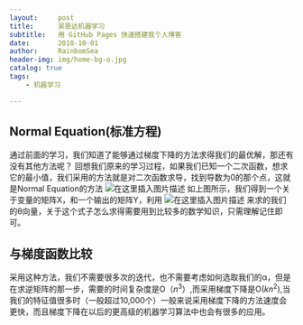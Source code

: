 ```yaml
---
layout:     post
title:      吴恩达机器学习
subtitle:   用 GitHub Pages 快速搭建我个人博客
date:       2018-10-01
author:     RainbomSea
header-img: img/home-bg-o.jpg
catalog: true
tags:
    - 机器学习

---
```




## Normal Equation(标准方程)

通过前面的学习，我们知道了能够通过梯度下降的方法求得我们的最优解，那还有没有其他方法呢？
回想我们原来的学习过程，如果我们已知一个二次函数，想求它的最小值，我们采用的方法就是对二次函数求导，找到导数为0的那个点，这就是Normal Equation的方法
![在这里插入图片描述](https://img-blog.csdnimg.cn/20190115212942145.png?x-oss-process=image/watermark,type_ZmFuZ3poZW5naGVpdGk,shadow_10,text_aHR0cHM6Ly9ibG9nLmNzZG4ubmV0L3dlaXhpbl80Mjk3MDQ1Ng==,size_16,color_FFFFFF,t_70)
如上图所示，我们得到一个关于变量的矩阵X，和一个输出的矩阵Y，利用
![在这里插入图片描述](https://img-blog.csdnimg.cn/20190115213100179.png)
来求的我们的θ向量，关于这个式子怎么求得需要用到比较多的数学知识，只需理解记住即可。
## 与梯度函数比较
采用这种方法，我们不需要很多次的迭代，也不需要考虑如何选取我们的α，但是在求逆矩阵的那一步，需要的时间复杂度是O（$n^3$）,而采用梯度下降是O($kn^2$),当我们的特征值很多时（一般超过10,000个）一般来说采用梯度下降的方法速度会更快，而且梯度下降在以后的更高级的机器学习算法中也会有很多的应用。